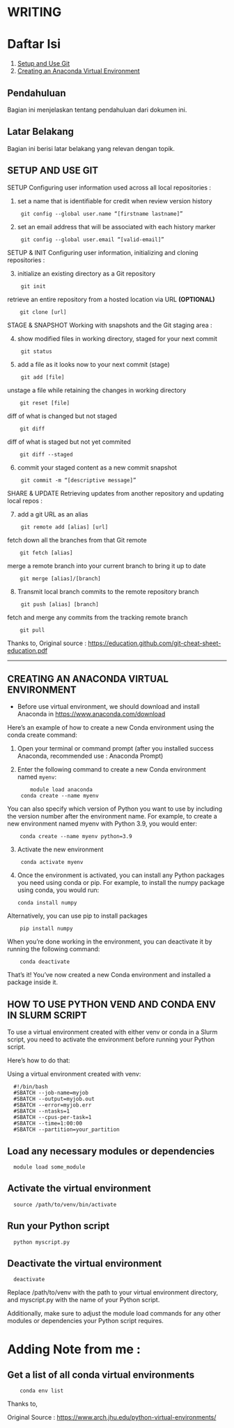 # WRITING 

# Daftar Isi
1. [Setup and Use Git](#setup-and-use-git)
2. [Creating an Anaconda Virtual Environment](#creating-an-anaconda-virtual-environment)

## Pendahuluan
Bagian ini menjelaskan tentang pendahuluan dari dokumen ini.

## Latar Belakang
Bagian ini berisi latar belakang yang relevan dengan topik.


## SETUP AND USE GIT 
SETUP
Configuring user information used across all local repositories : 

1. set a name that is identifiable for credit when review version history

        git config --global user.name “[firstname lastname]”

2. set an email address that will be associated with each history marker

        git config --global user.email “[valid-email]”

SETUP & INIT
Configuring user information, initializing and cloning repositories : 

3. initialize an existing directory as a Git repository

        git init

retrieve an entire repository from a hosted location via URL **(OPTIONAL)**

        git clone [url]

STAGE & SNAPSHOT
Working with snapshots and the Git staging area :

4. show modified files in working directory, staged for your next commit

        git status

5. add a file as it looks now to your next commit (stage)

        git add [file]

unstage a file while retaining the changes in working directory

        git reset [file]

diff of what is changed but not staged

        git diff

diff of what is staged but not yet commited

        git diff --staged

6. commit your staged content as a new commit snapshot

        git commit -m “[descriptive message]”

SHARE & UPDATE
Retrieving updates from another repository and updating local repos : 

7. add a git URL as an alias

        git remote add [alias] [url]

fetch down all the branches from that Git remote

        git fetch [alias]

merge a remote branch into your current branch to bring it up to date

        git merge [alias]/[branch]

8. Transmit local branch commits to the remote repository branch

        git push [alias] [branch]

fetch and merge any commits from the tracking remote branch

        git pull

Thanks to, 
Original source : https://education.github.com/git-cheat-sheet-education.pdf

<hr>

## CREATING AN ANACONDA VIRTUAL ENVIRONMENT
- Before use virtual environment, we should download and install Anaconda in https://www.anaconda.com/download 

Here’s an example of how to create a new Conda environment using the conda create command:

1. Open your terminal or command prompt (after you installed success Anaconda, recommended use : Anaconda Prompt)
2. Enter the following command to create a new Conda environment named `myenv`:

           module load anaconda
        conda create --name myenv

You can also specify which version of Python you want to use by including the version number after the environment name. For example, to create a new environment named myenv with Python 3.9, you would enter:

        conda create --name myenv python=3.9
        
3. Activate the new environment

        conda activate myenv

4.  Once the environment is activated, you can install any Python packages you need using conda or pip. For example, to install the numpy package using conda, you would run:

        conda install numpy

Alternatively, you can use pip to install packages

        pip install numpy

When you’re done working in the environment, you can deactivate it by running the following command:

        conda deactivate

That’s it! You’ve now created a new Conda environment and installed a package inside it.

## HOW TO USE PYTHON VEND AND CONDA ENV IN SLURM SCRIPT
To use a virtual environment created with either venv or conda in a Slurm script, you need to activate the environment before running your Python script.

Here’s how to do that:

Using a virtual environment created with venv:

      #!/bin/bash
      #SBATCH --job-name=myjob
      #SBATCH --output=myjob.out
      #SBATCH --error=myjob.err
      #SBATCH --ntasks=1
      #SBATCH --cpus-per-task=1
      #SBATCH --time=1:00:00
      #SBATCH --partition=your_partition

## Load any necessary modules or dependencies
      module load some_module

## Activate the virtual environment
      source /path/to/venv/bin/activate

## Run your Python script
      python myscript.py

## Deactivate the virtual environment
      deactivate

Replace /path/to/venv with the path to your virtual environment directory, and myscript.py with the name of your Python script.

Additionally, make sure to adjust the module load commands for any other modules or dependencies your Python script requires.

# Adding Note from me :
## Get a list of all conda virtual environments
        conda env list


Thanks to, 

Original Source : https://www.arch.jhu.edu/python-virtual-environments/ 
